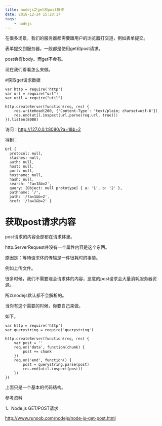 ```yaml
---
title: nodejs之get和post操作
date: 2018-12-24 15:20:17
tags:
	- nodejs
---
```




在很多场景，我们的服务器都需要跟用户的浏览器打交道，例如表单提交。

表单提交到服务器，一般都是使用get和post请求。

post会有body。而get不会有。

现在我们看看怎么来做。

#获取get请求数据

```
var http = require('http')
var url = require("url")
var util = require("util")

http.createServer(function(req, res) {
	res.writeHead(200, {'Content-Type': 'text/plain; charset=utf-8'})
	res.end(util.inspect(url.parse(req.url, true)))
}).listen(8080)

```

访问：http://127.0.0.1:8080/?a=1&b=2

得到：

```
Url {
  protocol: null,
  slashes: null,
  auth: null,
  host: null,
  port: null,
  hostname: null,
  hash: null,
  search: '?a=1&b=2',
  query: [Object: null prototype] { a: '1', b: '2' },
  pathname: '/',
  path: '/?a=1&b=2',
  href: '/?a=1&b=2' }
```



# 获取post请求内容

post请求的内容全部都在请求体里。

http.ServerRequest并没有一个属性内容是这个东西。

原因是：等待请求体的传输是一件很耗时的事情。

例如上传文件。

很多时候，我们不需要理会请求体的内容，恶意的post请求会大量消耗服务器资源。

所以nodejs默认都不会解析的。

当你有这个需要的时候，你要自己来做。

如下。

```
var http = require('http')
var querystring = require('querystring')

http.createServer(function(req, res) {
	var post = ''
	req.on('data', function(chunk) {
		post += chunk
	})
	req.on('end', function() {
		post = querystring.parse(post)
		res.end(util.inspect(post))
	})
})

```

上面只是一个基本的代码结构。



参考资料

1、Node.js GET/POST请求

http://www.runoob.com/nodejs/node-js-get-post.html